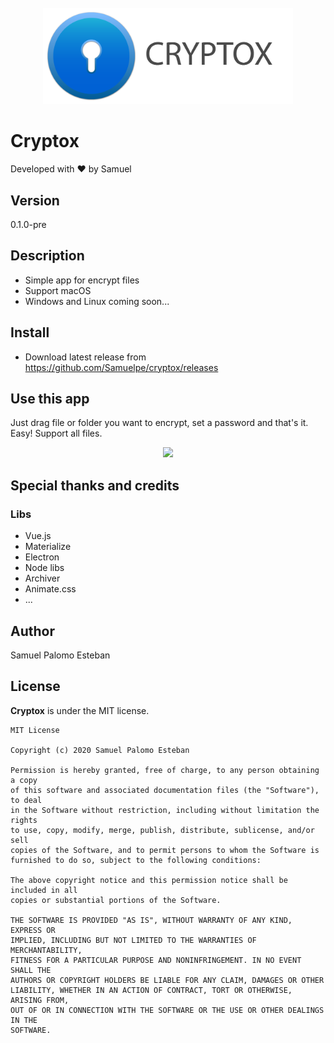 <br>
<div align="center">
<img src="screenshots/logo.png" width="400"/>
</div>

# Cryptox
Developed with ❤️ by Samuel

## Version
0.1.0-pre

## Description
* Simple app for encrypt files
* Support macOS
* Windows and Linux coming soon...

## Install
- Download latest release from https://github.com/Samuelpe/cryptox/releases

## Use this app
Just drag file or folder you want to encrypt, set a password and that's it. Easy!
Support all files.

<div align="center">
<img src="screenshots/encrypt.gif" width="600"/>
</div>

## Special thanks and credits
### Libs
- Vue.js
- Materialize
- Electron
- Node libs
- Archiver
- Animate.css
- ...

## Author
Samuel Palomo Esteban

## License
**Cryptox** is under the MIT license.
```text
MIT License

Copyright (c) 2020 Samuel Palomo Esteban

Permission is hereby granted, free of charge, to any person obtaining a copy
of this software and associated documentation files (the "Software"), to deal
in the Software without restriction, including without limitation the rights
to use, copy, modify, merge, publish, distribute, sublicense, and/or sell
copies of the Software, and to permit persons to whom the Software is
furnished to do so, subject to the following conditions:

The above copyright notice and this permission notice shall be included in all
copies or substantial portions of the Software.

THE SOFTWARE IS PROVIDED "AS IS", WITHOUT WARRANTY OF ANY KIND, EXPRESS OR
IMPLIED, INCLUDING BUT NOT LIMITED TO THE WARRANTIES OF MERCHANTABILITY,
FITNESS FOR A PARTICULAR PURPOSE AND NONINFRINGEMENT. IN NO EVENT SHALL THE
AUTHORS OR COPYRIGHT HOLDERS BE LIABLE FOR ANY CLAIM, DAMAGES OR OTHER
LIABILITY, WHETHER IN AN ACTION OF CONTRACT, TORT OR OTHERWISE, ARISING FROM,
OUT OF OR IN CONNECTION WITH THE SOFTWARE OR THE USE OR OTHER DEALINGS IN THE
SOFTWARE.
```